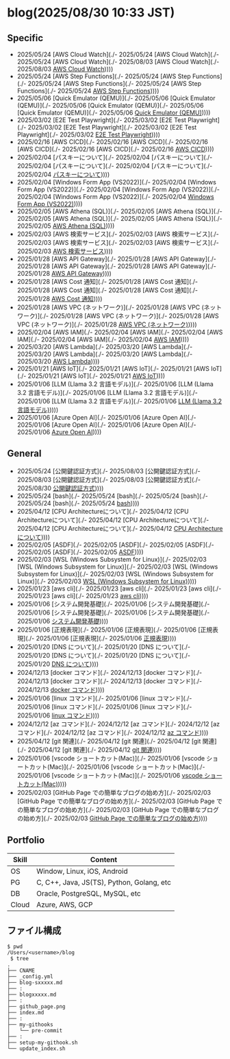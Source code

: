 # blog(2025/08/30 10:33 JST)

## Specific
- 2025/05/24 [AWS Cloud Watch](./- 2025/05/24 [AWS Cloud Watch](./- 2025/05/24 [AWS Cloud Watch](./- 2025/08/03 [AWS Cloud Watch](./- 2025/08/03 [AWS Cloud Watch](./blog-s20AWSCloudWatch.md)))))
- 2025/05/24 [AWS Step Functions](./- 2025/05/24 [AWS Step Functions](./- 2025/05/24 [AWS Step Functions](./- 2025/05/24 [AWS Step Functions](./- 2025/05/24 [AWS Step Functions](./blog-sAWSStepFunctions.md)))))
- 2025/05/06 [Quick Emulator (QEMU)](./- 2025/05/06 [Quick Emulator (QEMU)](./- 2025/05/06 [Quick Emulator (QEMU)](./- 2025/05/06 [Quick Emulator (QEMU)](./- 2025/05/06 [Quick Emulator (QEMU)](./blog-sQEMU.md)))))
- 2025/03/02 [E2E Test Playwright](./- 2025/03/02 [E2E Test Playwright](./- 2025/03/02 [E2E Test Playwright](./- 2025/03/02 [E2E Test Playwright](./- 2025/03/02 [E2E Test Playwright](./blog-sPlaywright.md)))))
- 2025/02/16 [AWS CICD](./- 2025/02/16 [AWS CICD](./- 2025/02/16 [AWS CICD](./- 2025/02/16 [AWS CICD](./- 2025/02/16 [AWS CICD](./blog-sAWSCICD.md)))))
- 2025/02/04 [パスキーについて](./- 2025/02/04 [パスキーについて](./- 2025/02/04 [パスキーについて](./- 2025/02/04 [パスキーについて](./- 2025/02/04 [パスキーについて](./blog-sPassKey.md)))))
- 2025/02/04 [Windows Form App (VS2022)](./- 2025/02/04 [Windows Form App (VS2022)](./- 2025/02/04 [Windows Form App (VS2022)](./- 2025/02/04 [Windows Form App (VS2022)](./- 2025/02/04 [Windows Form App (VS2022)](./blog-sVS2022_WinApp.md)))))
- 2025/02/05 [AWS Athena (SQL)](./- 2025/02/05 [AWS Athena (SQL)](./- 2025/02/05 [AWS Athena (SQL)](./- 2025/02/05 [AWS Athena (SQL)](./- 2025/02/05 [AWS Athena (SQL)](./blog-s19athena.md)))))
- 2025/02/03 [AWS 検索サービス](./- 2025/02/03 [AWS 検索サービス](./- 2025/02/03 [AWS 検索サービス](./- 2025/02/03 [AWS 検索サービス](./- 2025/02/03 [AWS 検索サービス](./blog-s18opensearch.md)))))
- 2025/01/28 [AWS API Gateway](./- 2025/01/28 [AWS API Gateway](./- 2025/01/28 [AWS API Gateway](./- 2025/01/28 [AWS API Gateway](./- 2025/01/28 [AWS API Gateway](./blog-s17apigw.md)))))
- 2025/01/28 [AWS Cost 通知](./- 2025/01/28 [AWS Cost 通知](./- 2025/01/28 [AWS Cost 通知](./- 2025/01/28 [AWS Cost 通知](./- 2025/01/28 [AWS Cost 通知](./blog-s16cost-notification.md)))))
- 2025/01/28 [AWS VPC (ネットワーク)](./- 2025/01/28 [AWS VPC (ネットワーク)](./- 2025/01/28 [AWS VPC (ネットワーク)](./- 2025/01/28 [AWS VPC (ネットワーク)](./- 2025/01/28 [AWS VPC (ネットワーク)](./blog-s15aws-VPC.md)))))
- 2025/02/04 [AWS IAM](./- 2025/02/04 [AWS IAM](./- 2025/02/04 [AWS IAM](./- 2025/02/04 [AWS IAM](./- 2025/02/04 [AWS IAM](./blog-s14aws-IAM.md)))))
- 2025/03/20 [AWS Lambda](./- 2025/03/20 [AWS Lambda](./- 2025/03/20 [AWS Lambda](./- 2025/03/20 [AWS Lambda](./- 2025/03/20 [AWS Lambda](./blog-s13aws-lambda.md)))))
- 2025/01/21 [AWS IoT](./- 2025/01/21 [AWS IoT](./- 2025/01/21 [AWS IoT](./- 2025/01/21 [AWS IoT](./- 2025/01/21 [AWS IoT](./blog-s12awsiot.md)))))
- 2025/01/06 [LLM (Llama 3.2 言語モデル)](./- 2025/01/06 [LLM (Llama 3.2 言語モデル)](./- 2025/01/06 [LLM (Llama 3.2 言語モデル)](./- 2025/01/06 [LLM (Llama 3.2 言語モデル)](./- 2025/01/06 [LLM (Llama 3.2 言語モデル)](./blog-s11Llama.md)))))
- 2025/01/06 [Azure Open AI](./- 2025/01/06 [Azure Open AI](./- 2025/01/06 [Azure Open AI](./- 2025/01/06 [Azure Open AI](./- 2025/01/06 [Azure Open AI](./blog-s09aoai.md)))))

## General
- 2025/05/24 [公開鍵認証方式](./- 2025/08/03 [公開鍵認証方式](./- 2025/08/03 [公開鍵認証方式](./- 2025/08/03 [公開鍵認証方式](./- 2025/08/30 [公開鍵認証方式](./blog11-pubkey-auth.md)))))
- 2025/05/24 [bash](./- 2025/05/24 [bash](./- 2025/05/24 [bash](./- 2025/05/24 [bash](./- 2025/05/24 [bash](./blog-bash.md)))))
- 2025/04/12 [CPU Architectureについて](./- 2025/04/12 [CPU Architectureについて](./- 2025/04/12 [CPU Architectureについて](./- 2025/04/12 [CPU Architectureについて](./- 2025/04/12 [CPU Architectureについて](./blog_CPU-Architecture.md)))))
- 2025/02/05 [ASDF](./- 2025/02/05 [ASDF](./- 2025/02/05 [ASDF](./- 2025/02/05 [ASDF](./- 2025/02/05 [ASDF](./blog_ASDF.md)))))
- 2025/02/03 [WSL (Windows Subsystem for Linux)](./- 2025/02/03 [WSL (Windows Subsystem for Linux)](./- 2025/02/03 [WSL (Windows Subsystem for Linux)](./- 2025/02/03 [WSL (Windows Subsystem for Linux)](./- 2025/02/03 [WSL (Windows Subsystem for Linux)](./blog_WSL.md)))))
- 2025/01/23 [aws cli](./- 2025/01/23 [aws cli](./- 2025/01/23 [aws cli](./- 2025/01/23 [aws cli](./- 2025/01/23 [aws cli](./blog10aws.md)))))
- 2025/01/06 [システム開発基礎](./- 2025/01/06 [システム開発基礎](./- 2025/01/06 [システム開発基礎](./- 2025/01/06 [システム開発基礎](./- 2025/01/06 [システム開発基礎](./blog08process.md)))))
- 2025/01/06 [正規表現](./- 2025/01/06 [正規表現](./- 2025/01/06 [正規表現](./- 2025/01/06 [正規表現](./- 2025/01/06 [正規表現](./blog07re.md)))))
- 2025/01/20 [DNS について](./- 2025/01/20 [DNS について](./- 2025/01/20 [DNS について](./- 2025/01/20 [DNS について](./- 2025/01/20 [DNS について](./blog06DNS.md)))))
- 2024/12/13 [docker コマンド](./- 2024/12/13 [docker コマンド](./- 2024/12/13 [docker コマンド](./- 2024/12/13 [docker コマンド](./- 2024/12/13 [docker コマンド](./blog05docker.md)))))
- 2025/01/06 [linux コマンド](./- 2025/01/06 [linux コマンド](./- 2025/01/06 [linux コマンド](./- 2025/01/06 [linux コマンド](./- 2025/01/06 [linux コマンド](./blog05linux.md)))))
- 2024/12/12 [az コマンド](./- 2024/12/12 [az コマンド](./- 2024/12/12 [az コマンド](./- 2024/12/12 [az コマンド](./- 2024/12/12 [az コマンド](./blog04.md)))))
- 2025/04/12 [git 関連](./- 2025/04/12 [git 関連](./- 2025/04/12 [git 関連](./- 2025/04/12 [git 関連](./- 2025/04/12 [git 関連](./blog03Git.md)))))
- 2025/01/06 [vscode ショートカット(Mac)](./- 2025/01/06 [vscode ショートカット(Mac)](./- 2025/01/06 [vscode ショートカット(Mac)](./- 2025/01/06 [vscode ショートカット(Mac)](./- 2025/01/06 [vscode ショートカット(Mac)](./blog02.md)))))
- 2025/02/03 [GitHub Page での簡単なブログの始め方](./- 2025/02/03 [GitHub Page での簡単なブログの始め方](./- 2025/02/03 [GitHub Page での簡単なブログの始め方](./- 2025/02/03 [GitHub Page での簡単なブログの始め方](./- 2025/02/03 [GitHub Page での簡単なブログの始め方](./blog01.md)))))

## Portfolio

| Skill | Content                                   |
| ----- | ----------------------------------------- |
| OS    | Window, Linux, iOS, Android               |
| PG    | C, C++, Java, JS(TS), Python, Golang, etc |
| DB    | Oracle, PostgreSQL, MySQL, etc            |
| Cloud | Azure, AWS, GCP                           |

## ファイル構成

```
$ pwd
/Users/<username>/blog
 $ tree
.
├── CNAME
├── _config.yml
├── blog-sxxxxx.md
├── :
├── blogxxxxx.md
├── :
├── github_page.png
├── index.md
├── :
├── my-githooks
│   └── pre-commit
├── :
├── setup-my-githook.sh
└── update_index.sh

```
